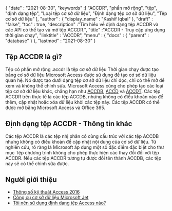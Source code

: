 {
  "date" : "2021-08-30",
  "keywords" :[ "ACCDR", "phần mở rộng", "tệp", "định dạng tệp", "Loại tệp cơ sở dữ liệu", "Định dạng tệp cơ sở dữ liệu", "Tệp cơ sở dữ liệu" ],
  "author" : {
    "display_name" : "Kashif Iqbal"
},
  "draft" : "false",
  "toc" : true,
  "description" :"Tìm hiểu về định dạng tệp ACCDR và các API có thể tạo và mở tệp ACCDR.",
  "title" :"ACCDR - Truy cập ứng dụng thời gian chạy",
  "linktitle" : "ACCDR",
  "menu" : {
    "docs" : {
      "parent" : "database"
}
},
  "lastmod" : "2021-08-30"
}

## Tệp ACCDR là gì?

Tệp có phần mở rộng .accdr là tệp cơ sở dữ liệu Thời gian chạy được tạo bằng cơ sở dữ liệu Microsoft Access được sử dụng để tạo cơ sở dữ liệu quan hệ. Nó được tạo dưới dạng tệp cơ sở dữ liệu chỉ đọc, chỉ có thể mở để xem và không thể chỉnh sửa. Microsoft Access cũng cho phép tạo các loại tệp cơ sở dữ liệu khác, chẳng hạn như [ACCDB](/vi/database/accdb/), [ACCD](/vi/database/accdc/) và [ACCDT](/vi/database/accdt/). Các tệp ACCDR trên thực tế là các tệp ACCDB, nhưng không có điều khoản nào để thêm, cập nhật hoặc xóa dữ liệu khỏi các tệp này. Các tệp ACCDR có thể được mở bằng Microsoft Access và Office 365.

## Định dạng tệp ACCDR - Thông tin khác

Các tệp ACCDR là các tệp nhị phân có cùng cấu trúc với các tệp ACCDB nhưng không có điều khoản để cập nhật nội dung của cơ sở dữ liệu. Từ nghiên cứu, rõ ràng là Microsoft áp dụng một số đặc điểm đặc biệt cho thư mục Tệp chương trình không cho phép thực hiện các thay đổi đối với tệp ACCDR. Nếu các tệp ACCDR tương tự được đổi tên thành ACCDB, các tệp này sẽ có thể chỉnh sửa được.

## Người giới thiệu

* [Thông số kỹ thuật Access 2016](https://support.microsoft.com/en-us/office/access-specifications-0cf3c66f-9cf2-4e32-9568-98c1025bb47c)
* [Công cụ cơ sở dữ liệu Microsoft Jet](https://en.wikipedia.org/wiki/Microsoft_Jet_Database_Engine)
* [Tôi nên sử dụng định dạng tệp Access nào?](https://support.microsoft.com/en-us/office/which-access-file-format-should-i-use-012d9ab3-d14c-479e-b617-be66f9070b41)

